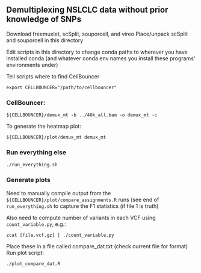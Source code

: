 ## Demultiplexing NSLCLC data without prior knowledge of SNPs

Download freemuxlet, scSplit, souporcell, and vireo
Place/unpack scSplit and souporcell in this directory

Edit scripts in this directory to change conda paths to wherever you
have installed conda (and whatever conda env names you install these
programs' environments under)

Tell scripts where to find CellBouncer
```
export CELLBOUNCER="/path/to/cellbouncer"
```

### CellBouncer:
```
${CELLBOUNCER}/demux_mt -b ../40k_all.bam -o demux_mt -c 
```
To generate the heatmap plot:
```
${CELLBOUNCER}/plot/demux_mt demux_mt
```
### Run everything else
```
./run_everything.sh
```

### Generate plots
Need to manually compile output from the `${CELLBOUNCER}/plot/compare_assignments.R` runs (see end of `run_everything.sh` to capture the F1 statistics (if file 1 is truth)

Also need to compute number of variants in each VCF using `count_variable.py`, e.g.:
```
zcat [file.vcf.gz] | ./count_variable.py
```
Place these in a file called compare_dat.txt (check current file for format)
Run plot script:
```
./plot_compare_dat.R
```
 
